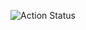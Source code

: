 ![Action Status](https://github.com/ohcho-dev/AtomicDesign/workflows/Monitor%20-%20b%2Fdev%20a%2Fbuild.yml/badge.svg) 
